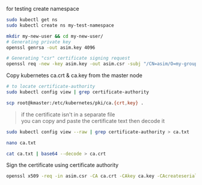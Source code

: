 for testing create namespace
```  bash
sudo kubectl get ns
sudo kubectl create ns my-test-namespace
```


```  bash
mkdir my-new-user && cd my-new-user/
# Generating private key
openssl genrsa -out asim.key 4096

# Generating "csr" certificate signing request 
openssl req -new -key asim.key -out asim.csr -subj "/CN=asim/O=my-group-name"
```

Copy kubernetes ca.crt & ca.key from the master node
```  bash
# to locate certificate-authority
sudo kubectl config view | grep certificate-authority

scp root@kmaster:/etc/kubernetes/pki/ca.{crt,key} .
```

> if the certificate isn't in a separate file \
you can copy and paste the certificate text then decode it

```  bash
sudo kubectl config view --raw | grep certificate-authority > ca.txt

nano ca.txt

cat ca.txt | base64 --decode > ca.crt
```


Sign the certificate using certificate authority
```  bash
openssl x509 -req -in asim.csr -CA ca.crt -CAkey ca.key -CAcreateserial -out asim.crt -days 365
```
